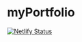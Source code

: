 # myPortfolio
[![Netlify Status](https://api.netlify.com/api/v1/badges/496c7926-9028-43df-afb6-203787c823e9/deploy-status)](https://app.netlify.com/sites/kuic-portfolio/deploys)